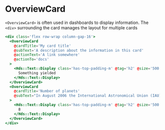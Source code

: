 # OverviewCard

`<OverviewCard>` is often used in dashboards to display information. The `<div>` surrounding the card manages the layout for multiple cards

```hbs preview-template
<div class='flex row-wrap column-gap-16'>
  <OverviewCard
    @cardTitle='My card title'
    @subText='A description about the information in this card'
    @actionText='A link somewhere'
    @actionTo='docs'
  >
    <Hds::Text::Display class='has-top-padding-m' @tag='h2' @size='500'>
      Something yielded
    </Hds::Text::Display>
  </OverviewCard>
  <OverviewCard
    @cardTitle='Number of planets'
    @subText="In August 2006 the International Astronomical Union (IAU) tragically downgraded the status of Pluto to that of 'dwarf planet.'"
  >
    <Hds::Text::Display class='has-top-padding-m' @tag='h2' @size='500'>
      8
    </Hds::Text::Display>
  </OverviewCard>
</div>
```
